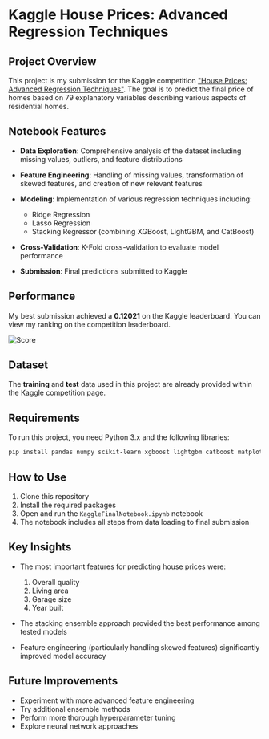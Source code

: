 
# Kaggle House Prices: Advanced Regression Techniques

## Project Overview

This project is my submission for the Kaggle competition ["House Prices: Advanced Regression Techniques"](https://www.kaggle.com/c/house-prices-advanced-regression-techniques). The goal is to predict the final price of homes based on 79 explanatory variables describing various aspects of residential homes.

## Notebook Features

* **Data Exploration**: Comprehensive analysis of the dataset including missing values, outliers, and feature distributions
* **Feature Engineering**: Handling of missing values, transformation of skewed features, and creation of new relevant features
* **Modeling**: Implementation of various regression techniques including:

  * Ridge Regression
  * Lasso Regression
  * Stacking Regressor (combining XGBoost, LightGBM, and CatBoost)
* **Cross-Validation**: K-Fold cross-validation to evaluate model performance
* **Submission**: Final predictions submitted to Kaggle

## Performance

My best submission achieved a **0.12021** on the Kaggle leaderboard. You can view my ranking on the competition leaderboard.

![Score](https://github.com/user-attachments/assets/84e4a207-f2ab-495d-b746-6ded6485253d)

## Dataset

The **training** and **test** data used in this project are already provided within the Kaggle competition page. 

## Requirements

To run this project, you need Python 3.x and the following libraries:

```bash
pip install pandas numpy scikit-learn xgboost lightgbm catboost matplotlib seaborn
```

## How to Use

1. Clone this repository
2. Install the required packages
3. Open and run the `KaggleFinalNotebook.ipynb` notebook
4. The notebook includes all steps from data loading to final submission

## Key Insights

* The most important features for predicting house prices were:

  1. Overall quality
  2. Living area
  3. Garage size
  4. Year built
* The stacking ensemble approach provided the best performance among tested models
* Feature engineering (particularly handling skewed features) significantly improved model accuracy

## Future Improvements

* Experiment with more advanced feature engineering
* Try additional ensemble methods
* Perform more thorough hyperparameter tuning
* Explore neural network approaches
